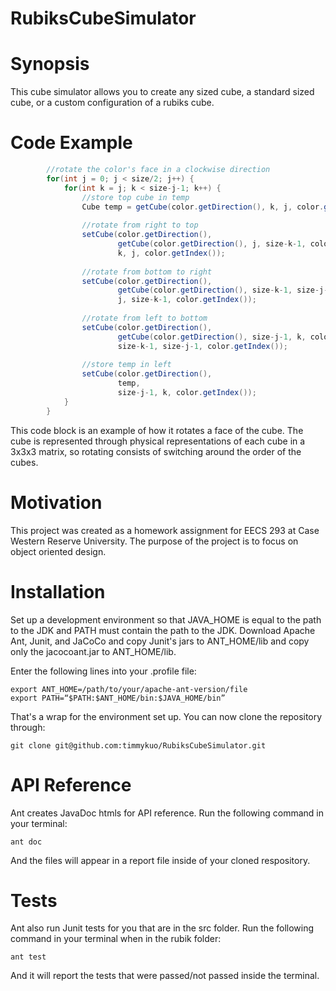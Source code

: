 # RubiksCubeSimulator

# Synopsis 
This cube simulator allows you to create any sized cube, a standard sized cube, or a custom configuration of a rubiks cube.

# Code Example
```java
		//rotate the color's face in a clockwise direction
		for(int j = 0; j < size/2; j++) {
			for(int k = j; k < size-j-1; k++) {
				//store top cube in temp
				Cube temp = getCube(color.getDirection(), k, j, color.getIndex());
				
				//rotate from right to top
				setCube(color.getDirection(), 
						getCube(color.getDirection(), j, size-k-1, color.getIndex()), 
						k, j, color.getIndex());
			
				//rotate from bottom to right
				setCube(color.getDirection(), 
						getCube(color.getDirection(), size-k-1, size-j-1, color.getIndex()), 
						j, size-k-1, color.getIndex());
			
				//rotate from left to bottom
				setCube(color.getDirection(), 
						getCube(color.getDirection(), size-j-1, k, color.getIndex()), 
						size-k-1, size-j-1, color.getIndex());
			
				//store temp in left 
				setCube(color.getDirection(), 
						temp, 
						size-j-1, k, color.getIndex());
			}
		}
   ```
   This code block is an example of how it rotates a face of the cube.  The cube is represented through physical representations of each cube in a 3x3x3 matrix, so rotating consists of switching around the order of the cubes.
   
 # Motivation
   This project was created as a homework assignment for EECS 293 at Case Western Reserve University.  The purpose of the project is to
   focus on object oriented design.  
   
 # Installation
   Set up a development environment so that JAVA_HOME is equal to the path to the JDK and PATH must contain the path to the JDK. 
   Download Apache Ant, Junit, and JaCoCo and copy Junit's jars to ANT_HOME/lib and copy only the jacocoant.jar to ANT_HOME/lib.
   
   Enter the following lines into your .profile file:
   ```
   export ANT_HOME=/path/to/your/apache-ant-version/file
   export PATH=“$PATH:$ANT_HOME/bin:$JAVA_HOME/bin”
   ```
   
   That's a wrap for the environment set up.  You can now clone the repository through:
   ```
   git clone git@github.com:timmykuo/RubiksCubeSimulator.git
   ```
 # API Reference
   Ant creates JavaDoc htmls for API reference.  Run the following command in your terminal:
   ```
   ant doc
   ```
   And the files will appear in a report file inside of your cloned respository.
   
 # Tests
   Ant also run Junit tests for you that are in the src folder. Run the following command in your terminal when in the rubik folder: 
   ```
   ant test
   ```
   And it will report the tests that were passed/not passed inside the terminal.  
   
   
   
